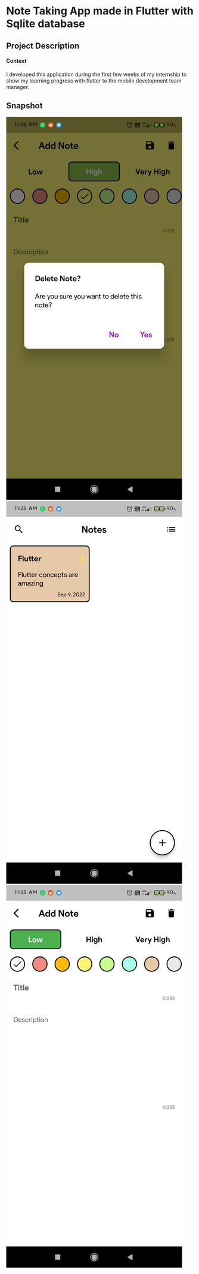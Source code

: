 # Note Taking App made in Flutter with Sqlite database 

## Project Description
#### Context
I developed this application during the first few weeks of my internship to show my learning progress with flutter to the mobile development team manager.

## Snapshot
![snapshot](https://github.com/nimeshm05/Flutter-Internship-POC/blob/master/notes-app-master/001.jpg)
![snapshot](https://github.com/nimeshm05/Flutter-Internship-POC/blob/master/notes-app-master/002.jpg)
![snapshot](https://github.com/nimeshm05/Flutter-Internship-POC/blob/master/notes-app-master/003.jpg)
